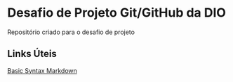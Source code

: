 # Desafio de Projeto Git/GitHub da DIO
Repositório criado para o desafio de projeto

## Links Úteis 
[Basic Syntax Markdown](https://www.markdownguide.org/basic-syntax/)
